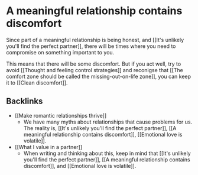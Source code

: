 # A meaningful relationship contains discomfort
Since part of a meaningful relationship is being honest, and [[It's unlikely you'll find the perfect partner]], there will be times where you need to compromise on something important to you.

This means that there will be some discomfort. But if you act well, try to avoid [[Thought and feeling control strategies]] and reconigse that [[The comfort zone should be called the missing-out-on-life zone]], you can keep it to [[Clean discomfort]].

## Backlinks
* [[Make romantic relationships thrive]]
	* We have many myths about relationships that cause problems for us. The reality is, [[It's unlikely you'll find the perfect partner]], [[A meaningful relationship contains discomfort]], [[Emotional love is volatile]].
* [[What I value in a partner]]
	* When writing and thinking about this, keep in mind that [[It's unlikely you'll find the perfect partner]], [[A meaningful relationship contains discomfort]], and [[Emotional love is volatile]].

<!-- #Life -->

<!-- {BearID:AA496F08-B7F8-4B9D-98CE-9B479426A8B4-15756-000013032BC8B1BE} -->
